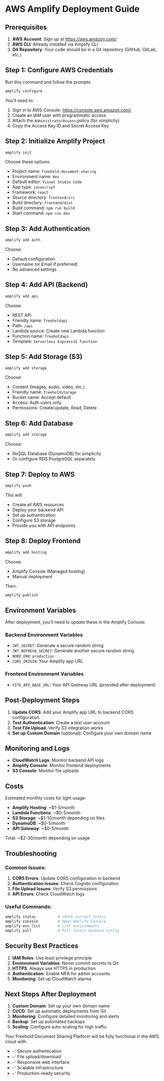 # AWS Amplify Deployment Guide

## Prerequisites

1. **AWS Account**: Sign up at https://aws.amazon.com/
2. **AWS CLI**: Already installed via Amplify CLI
3. **Git Repository**: Your code should be in a Git repository (GitHub, GitLab, etc.)

## Step 1: Configure AWS Credentials

Run this command and follow the prompts:
```bash
amplify configure
```

You'll need to:
1. Sign in to AWS Console: https://console.aws.amazon.com/
2. Create an IAM user with programmatic access
3. Attach the `AdministratorAccess` policy (for simplicity)
4. Copy the Access Key ID and Secret Access Key

## Step 2: Initialize Amplify Project

```bash
amplify init
```

Choose these options:
- Project name: `freehold-document-sharing`
- Environment name: `dev`
- Default editor: `Visual Studio Code`
- App type: `javascript`
- Framework: `react`
- Source directory: `frontend/src`
- Build directory: `frontend/dist`
- Build command: `npm run build`
- Start command: `npm run dev`

## Step 3: Add Authentication

```bash
amplify add auth
```

Choose:
- Default configuration
- Username (or Email if preferred)
- No advanced settings

## Step 4: Add API (Backend)

```bash
amplify add api
```

Choose:
- REST API
- Friendly name: `freeholdapi`
- Path: `/api`
- Lambda source: Create new Lambda function
- Function name: `freeholdapi`
- Template: `Serverless ExpressJS function`

## Step 5: Add Storage (S3)

```bash
amplify add storage
```

Choose:
- Content (Images, audio, video, etc.)
- Friendly name: `freeholdstorage`
- Bucket name: Accept default
- Access: Auth users only
- Permissions: Create/update, Read, Delete

## Step 6: Add Database

```bash
amplify add storage
```

Choose:
- NoSQL Database (DynamoDB) for simplicity
- Or configure RDS PostgreSQL separately

## Step 7: Deploy to AWS

```bash
amplify push
```

This will:
- Create all AWS resources
- Deploy your backend API
- Set up authentication
- Configure S3 storage
- Provide you with API endpoints

## Step 8: Deploy Frontend

```bash
amplify add hosting
```

Choose:
- Amplify Console (Managed hosting)
- Manual deployment

Then:
```bash
amplify publish
```

## Environment Variables

After deployment, you'll need to update these in the Amplify Console:

### Backend Environment Variables
- `JWT_SECRET`: Generate a secure random string
- `JWT_REFRESH_SECRET`: Generate another secure random string
- `NODE_ENV`: `production`
- `CORS_ORIGIN`: Your Amplify app URL

### Frontend Environment Variables
- `VITE_API_BASE_URL`: Your API Gateway URL (provided after deployment)

## Post-Deployment Steps

1. **Update CORS**: Add your Amplify app URL to backend CORS configuration
2. **Test Authentication**: Create a test user account
3. **Test File Upload**: Verify S3 integration works
4. **Set up Custom Domain** (optional): Configure your own domain name

## Monitoring and Logs

- **CloudWatch Logs**: Monitor backend API logs
- **Amplify Console**: Monitor frontend deployments
- **S3 Console**: Monitor file uploads

## Costs

Estimated monthly costs for light usage:
- **Amplify Hosting**: ~$1-5/month
- **Lambda Functions**: ~$0-5/month
- **S3 Storage**: ~$1-10/month depending on files
- **DynamoDB**: ~$0-5/month
- **API Gateway**: ~$0-5/month

Total: ~$2-30/month depending on usage

## Troubleshooting

### Common Issues:
1. **CORS Errors**: Update CORS configuration in backend
2. **Authentication Issues**: Check Cognito configuration
3. **File Upload Issues**: Verify S3 permissions
4. **API Errors**: Check CloudWatch logs

### Useful Commands:
```bash
amplify status          # Check current status
amplify console         # Open Amplify Console
amplify env list        # List environments
amplify pull            # Pull latest backend config
```

## Security Best Practices

1. **IAM Roles**: Use least privilege principle
2. **Environment Variables**: Never commit secrets to Git
3. **HTTPS**: Always use HTTPS in production
4. **Authentication**: Enable MFA for admin accounts
5. **Monitoring**: Set up CloudWatch alarms

## Next Steps After Deployment

1. **Custom Domain**: Set up your own domain name
2. **CI/CD**: Set up automatic deployments from Git
3. **Monitoring**: Configure detailed monitoring and alerts
4. **Backup**: Set up automated backups
5. **Scaling**: Configure auto-scaling for high traffic

Your Freehold Document Sharing Platform will be fully functional in the AWS cloud with:
- ✅ Secure authentication
- ✅ File upload/download
- ✅ Responsive web interface
- ✅ Scalable infrastructure
- ✅ Production-ready security